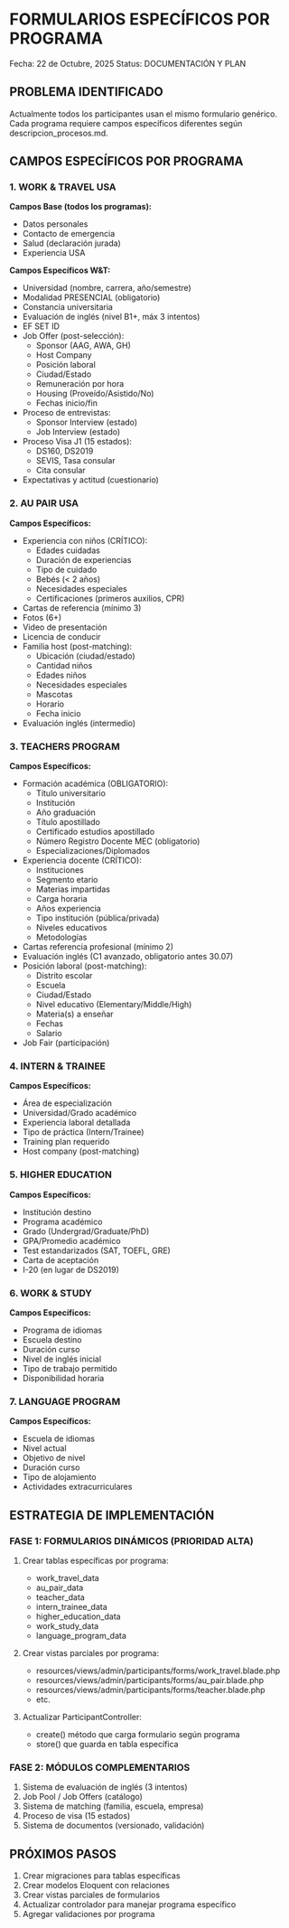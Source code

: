 # FORMULARIOS ESPECÍFICOS POR PROGRAMA

Fecha: 22 de Octubre, 2025
Status: DOCUMENTACIÓN Y PLAN

## PROBLEMA IDENTIFICADO

Actualmente todos los participantes usan el mismo formulario genérico.
Cada programa requiere campos específicos diferentes según descripcion_procesos.md.

## CAMPOS ESPECÍFICOS POR PROGRAMA

### 1. WORK & TRAVEL USA

**Campos Base (todos los programas):**
- Datos personales
- Contacto de emergencia
- Salud (declaración jurada)
- Experiencia USA

**Campos Específicos W&T:**
- Universidad (nombre, carrera, año/semestre)
- Modalidad PRESENCIAL (obligatorio)
- Constancia universitaria
- Evaluación de inglés (nivel B1+, máx 3 intentos)
- EF SET ID
- Job Offer (post-selección):
  - Sponsor (AAG, AWA, GH)
  - Host Company
  - Posición laboral
  - Ciudad/Estado
  - Remuneración por hora
  - Housing (Proveído/Asistido/No)
  - Fechas inicio/fin
- Proceso de entrevistas:
  - Sponsor Interview (estado)
  - Job Interview (estado)
- Proceso Visa J1 (15 estados):
  - DS160, DS2019
  - SEVIS, Tasa consular
  - Cita consular
- Expectativas y actitud (cuestionario)

### 2. AU PAIR USA

**Campos Específicos:**
- Experiencia con niños (CRÍTICO):
  - Edades cuidadas
  - Duración de experiencias
  - Tipo de cuidado
  - Bebés (< 2 años)
  - Necesidades especiales
  - Certificaciones (primeros auxilios, CPR)
- Cartas de referencia (mínimo 3)
- Fotos (6+)
- Video de presentación
- Licencia de conducir
- Familia host (post-matching):
  - Ubicación (ciudad/estado)
  - Cantidad niños
  - Edades niños
  - Necesidades especiales
  - Mascotas
  - Horario
  - Fecha inicio
- Evaluación inglés (intermedio)

### 3. TEACHERS PROGRAM

**Campos Específicos:**
- Formación académica (OBLIGATORIO):
  - Título universitario
  - Institución
  - Año graduación
  - Título apostillado
  - Certificado estudios apostillado
  - Número Registro Docente MEC (obligatorio)
  - Especializaciones/Diplomados
- Experiencia docente (CRÍTICO):
  - Instituciones
  - Segmento etario
  - Materias impartidas
  - Carga horaria
  - Años experiencia
  - Tipo institución (pública/privada)
  - Niveles educativos
  - Metodologías
- Cartas referencia profesional (mínimo 2)
- Evaluación inglés (C1 avanzado, obligatorio antes 30.07)
- Posición laboral (post-matching):
  - Distrito escolar
  - Escuela
  - Ciudad/Estado
  - Nivel educativo (Elementary/Middle/High)
  - Materia(s) a enseñar
  - Fechas
  - Salario
- Job Fair (participación)

### 4. INTERN & TRAINEE

**Campos Específicos:**
- Área de especialización
- Universidad/Grado académico
- Experiencia laboral detallada
- Tipo de práctica (Intern/Trainee)
- Training plan requerido
- Host company (post-matching)

### 5. HIGHER EDUCATION

**Campos Específicos:**
- Institución destino
- Programa académico
- Grado (Undergrad/Graduate/PhD)
- GPA/Promedio académico
- Test estandarizados (SAT, TOEFL, GRE)
- Carta de aceptación
- I-20 (en lugar de DS2019)

### 6. WORK & STUDY

**Campos Específicos:**
- Programa de idiomas
- Escuela destino
- Duración curso
- Nivel de inglés inicial
- Tipo de trabajo permitido
- Disponibilidad horaria

### 7. LANGUAGE PROGRAM

**Campos Específicos:**
- Escuela de idiomas
- Nivel actual
- Objetivo de nivel
- Duración curso
- Tipo de alojamiento
- Actividades extracurriculares

## ESTRATEGIA DE IMPLEMENTACIÓN

### FASE 1: FORMULARIOS DINÁMICOS (PRIORIDAD ALTA)

1. Crear tablas específicas por programa:
   - work_travel_data
   - au_pair_data
   - teacher_data
   - intern_trainee_data
   - higher_education_data
   - work_study_data
   - language_program_data

2. Crear vistas parciales por programa:
   - resources/views/admin/participants/forms/work_travel.blade.php
   - resources/views/admin/participants/forms/au_pair.blade.php
   - resources/views/admin/participants/forms/teacher.blade.php
   - etc.

3. Actualizar ParticipantController:
   - create() método que carga formulario según programa
   - store() que guarda en tabla específica

### FASE 2: MÓDULOS COMPLEMENTARIOS

1. Sistema de evaluación de inglés (3 intentos)
2. Job Pool / Job Offers (catálogo)
3. Sistema de matching (familia, escuela, empresa)
4. Proceso de visa (15 estados)
5. Sistema de documentos (versionado, validación)

## PRÓXIMOS PASOS

1. Crear migraciones para tablas específicas
2. Crear modelos Eloquent con relaciones
3. Crear vistas parciales de formularios
4. Actualizar controlador para manejar programa específico
5. Agregar validaciones por programa

